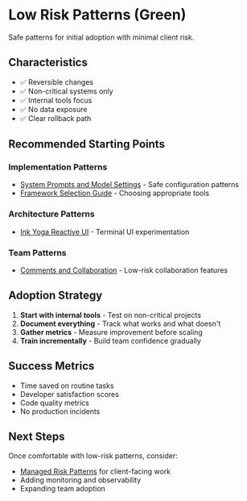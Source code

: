 # Low Risk Patterns (Green)

Safe patterns for initial adoption with minimal client risk.

## Characteristics
- ✅ Reversible changes
- ✅ Non-critical systems only
- ✅ Internal tools focus
- ✅ No data exposure
- ✅ Clear rollback path

## Recommended Starting Points

### Implementation Patterns
- [System Prompts and Model Settings](../../patterns/implementation/system-prompts-and-model-settings.md) - Safe configuration patterns
- [Framework Selection Guide](../../patterns/implementation/framework-selection-guide.md) - Choosing appropriate tools

### Architecture Patterns
- [Ink Yoga Reactive UI](../../patterns/architecture/ink-yoga-reactive-ui.md) - Terminal UI experimentation

### Team Patterns
- [Comments and Collaboration](../../patterns/team/comments.md) - Low-risk collaboration features

## Adoption Strategy

1. **Start with internal tools** - Test on non-critical projects
2. **Document everything** - Track what works and what doesn't
3. **Gather metrics** - Measure improvement before scaling
4. **Train incrementally** - Build team confidence gradually

## Success Metrics
- Time saved on routine tasks
- Developer satisfaction scores
- Code quality metrics
- No production incidents

## Next Steps
Once comfortable with low-risk patterns, consider:
- [Managed Risk Patterns](../managed-risk/index.md) for client-facing work
- Adding monitoring and observability
- Expanding team adoption